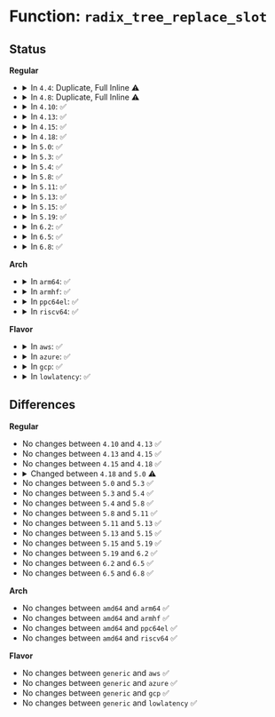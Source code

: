 # Function: <code>radix_tree_replace_slot</code>

## Status
<b>Regular</b>
<ul>
<li>
<details>
<summary>In <code>4.4</code>: Duplicate, Full Inline ⚠️</summary>

**Collision:** Static Duplication

**Inline:** Full

**Transformation:** False

**Instances:**

```
In mm/filemap.c (ffffffff8118ddad)
Location: include/linux/radix-tree.h:257
Inline: True
Inline callers:
  - mm/filemap.c:__add_to_page_cache_locked
  - mm/filemap.c:__delete_from_page_cache
  - mm/filemap.c:__delete_from_page_cache
```
```
In mm/truncate.c (ffffffff8119e73d)
Location: include/linux/radix-tree.h:257
Inline: True
```
```
In mm/shmem.c (ffffffff811a7da8)
Location: include/linux/radix-tree.h:257
Inline: True
```
```
In mm/migrate.c (ffffffff811f1778)
Location: include/linux/radix-tree.h:257
Inline: True
Inline callers:
  - mm/migrate.c:migrate_page_move_mapping
  - mm/migrate.c:migrate_huge_page_move_mapping
```
</details>
</li>
<li>
<details>
<summary>In <code>4.8</code>: Duplicate, Full Inline ⚠️</summary>

**Collision:** Static Duplication

**Inline:** Full

**Transformation:** False

**Instances:**

```
In mm/filemap.c (ffffffff8119f848)
Location: include/linux/radix-tree.h:259
Inline: True
Inline callers:
  - mm/filemap.c:page_cache_tree_insert
```
```
In mm/truncate.c (ffffffff811b4126)
Location: include/linux/radix-tree.h:259
Inline: True
```
```
In mm/shmem.c (ffffffff811be225)
Location: include/linux/radix-tree.h:259
Inline: True
```
```
In mm/migrate.c (ffffffff81211af1)
Location: include/linux/radix-tree.h:259
Inline: True
Inline callers:
  - mm/migrate.c:migrate_huge_page_move_mapping
  - mm/migrate.c:migrate_page_move_mapping
```
```
In mm/khugepaged.c (ffffffff8121ade8)
Location: include/linux/radix-tree.h:259
Inline: True
Inline callers:
  - mm/khugepaged.c:collapse_shmem
  - mm/khugepaged.c:collapse_shmem
  - mm/khugepaged.c:collapse_shmem
```
```
In fs/dax.c (ffffffff81288175)
Location: include/linux/radix-tree.h:259
Inline: True
Inline callers:
  - fs/dax.c:dax_fault
  - fs/dax.c:dax_fault
  - fs/dax.c:dax_unlock_mapping_entry
```
```
In lib/radix-tree.c (ffffffff81435bfc)
Location: include/linux/radix-tree.h:259
Inline: True
Inline callers:
  - lib/radix-tree.c:radix_tree_replace_clear_tags
```
</details>
</li>
<li>
<details>
<summary>In <code>4.10</code>: ✅</summary>

```c
void radix_tree_replace_slot(struct radix_tree_root *root, void **slot, void *item);
```

**Collision:** Unique Global

**Inline:** No

**Transformation:** False

**Instances:**

```
In lib/radix-tree.c (ffffffff81452180)
Location: lib/radix-tree.c:1100
Inline: False
Direct callers:
  - mm/migrate.c:migrate_huge_page_move_mapping
  - mm/migrate.c:migrate_page_move_mapping
  - mm/khugepaged.c:collapse_shmem
  - mm/khugepaged.c:collapse_shmem
  - fs/dax.c:dax_pfn_mkwrite
  - fs/dax.c:grab_mapping_entry
  - fs/dax.c:grab_mapping_entry
  - fs/dax.c:dax_unlock_mapping_entry
```
**Symbols:**

```
ffffffff81452180-ffffffff81452192: radix_tree_replace_slot (STB_GLOBAL)
```
</details>
</li>
<li>
<details>
<summary>In <code>4.13</code>: ✅</summary>

```c
void radix_tree_replace_slot(struct radix_tree_root *root, void **slot, void *item);
```

**Collision:** Unique Global

**Inline:** No

**Transformation:** False

**Instances:**

```
In lib/radix-tree.c (ffffffff818f2030)
Location: lib/radix-tree.c:1225
Inline: False
Direct callers:
  - mm/migrate.c:migrate_huge_page_move_mapping
  - mm/migrate.c:migrate_page_move_mapping
  - mm/khugepaged.c:collapse_shmem
  - mm/khugepaged.c:collapse_shmem
  - fs/dax.c:dax_writeback_mapping_range
  - fs/dax.c:grab_mapping_entry
  - fs/dax.c:grab_mapping_entry
  - fs/dax.c:dax_unlock_mapping_entry
```
**Symbols:**

```
ffffffff818f2030-ffffffff818f2049: radix_tree_replace_slot (STB_GLOBAL)
```
</details>
</li>
<li>
<details>
<summary>In <code>4.15</code>: ✅</summary>

```c
void radix_tree_replace_slot(struct radix_tree_root *root, void **slot, void *item);
```

**Collision:** Unique Global

**Inline:** No

**Transformation:** False

**Instances:**

```
In lib/radix-tree.c (ffffffff819784d0)
Location: lib/radix-tree.c:1223
Inline: False
Direct callers:
  - kernel/irq/irqdomain.c:irq_domain_fix_revmap
  - mm/migrate.c:migrate_huge_page_move_mapping
  - mm/migrate.c:migrate_page_move_mapping
  - mm/khugepaged.c:collapse_shmem
  - mm/khugepaged.c:collapse_shmem
  - fs/dax.c:dax_finish_sync_fault
  - fs/dax.c:dax_writeback_mapping_range
  - fs/dax.c:grab_mapping_entry
  - fs/dax.c:grab_mapping_entry
  - fs/dax.c:dax_unlock_mapping_entry
```
**Symbols:**

```
ffffffff819784d0-ffffffff819784e6: radix_tree_replace_slot (STB_GLOBAL)
```
</details>
</li>
<li>
<details>
<summary>In <code>4.18</code>: ✅</summary>

```c
void radix_tree_replace_slot(struct radix_tree_root *root, void **slot, void *item);
```

**Collision:** Unique Global

**Inline:** No

**Transformation:** False

**Instances:**

```
In lib/radix-tree.c (ffffffff819d4bf0)
Location: lib/radix-tree.c:1224
Inline: False
Direct callers:
  - kernel/irq/irqdomain.c:irq_domain_fix_revmap
  - mm/migrate.c:migrate_huge_page_move_mapping
  - mm/migrate.c:migrate_page_move_mapping
  - mm/migrate.c:migrate_page_move_mapping
  - mm/khugepaged.c:collapse_shmem
  - mm/khugepaged.c:collapse_shmem
  - fs/dax.c:dax_finish_sync_fault
  - fs/dax.c:dax_writeback_mapping_range
  - fs/dax.c:grab_mapping_entry
  - fs/dax.c:grab_mapping_entry
  - fs/dax.c:dax_lock_mapping_entry
  - fs/dax.c:unlock_mapping_entry
```
**Symbols:**

```
ffffffff819d4bf0-ffffffff819d4c06: radix_tree_replace_slot (STB_GLOBAL)
```
</details>
</li>
<li>
<details>
<summary>In <code>5.0</code>: ✅</summary>

```c
void radix_tree_replace_slot(struct xarray *root, void **slot, void *item);
```

**Collision:** Unique Global

**Inline:** No

**Transformation:** False

**Instances:**

```
In lib/radix-tree.c (ffffffff81a0d860)
Location: lib/radix-tree.c:936
Inline: False
Direct callers:
  - kernel/irq/irqdomain.c:irq_domain_fix_revmap
```
**Symbols:**

```
ffffffff81a0d860-ffffffff81a0d873: radix_tree_replace_slot (STB_GLOBAL)
```
</details>
</li>
<li>
<details>
<summary>In <code>5.3</code>: ✅</summary>

```c
void radix_tree_replace_slot(struct xarray *root, void **slot, void *item);
```

**Collision:** Unique Global

**Inline:** No

**Transformation:** False

**Instances:**

```
In lib/radix-tree.c (ffffffff81a7d1d0)
Location: lib/radix-tree.c:923
Inline: False
Direct callers:
  - kernel/irq/irqdomain.c:irq_domain_fix_revmap
```
**Symbols:**

```
ffffffff81a7d1d0-ffffffff81a7d1e3: radix_tree_replace_slot (STB_GLOBAL)
```
</details>
</li>
<li>
<details>
<summary>In <code>5.4</code>: ✅</summary>

```c
void radix_tree_replace_slot(struct xarray *root, void **slot, void *item);
```

**Collision:** Unique Global

**Inline:** No

**Transformation:** False

**Instances:**

```
In lib/radix-tree.c (ffffffff81ab4500)
Location: lib/radix-tree.c:923
Inline: False
Direct callers:
  - kernel/irq/irqdomain.c:irq_domain_fix_revmap
```
**Symbols:**

```
ffffffff81ab4500-ffffffff81ab4513: radix_tree_replace_slot (STB_GLOBAL)
```
</details>
</li>
<li>
<details>
<summary>In <code>5.8</code>: ✅</summary>

```c
void radix_tree_replace_slot(struct xarray *root, void **slot, void *item);
```

**Collision:** Unique Global

**Inline:** No

**Transformation:** False

**Instances:**

```
In lib/radix-tree.c (ffffffff815eeb40)
Location: lib/radix-tree.c:915
Inline: False
Direct callers:
  - kernel/irq/irqdomain.c:irq_domain_fix_revmap
```
**Symbols:**

```
ffffffff815eeb40-ffffffff815eeb8b: radix_tree_replace_slot (STB_GLOBAL)
```
</details>
</li>
<li>
<details>
<summary>In <code>5.11</code>: ✅</summary>

```c
void radix_tree_replace_slot(struct xarray *root, void **slot, void *item);
```

**Collision:** Unique Global

**Inline:** No

**Transformation:** False

**Instances:**

```
In lib/radix-tree.c (ffffffff81613290)
Location: lib/radix-tree.c:915
Inline: False
Direct callers:
  - kernel/irq/irqdomain.c:irq_domain_fix_revmap
```
**Symbols:**

```
ffffffff81613290-ffffffff816132db: radix_tree_replace_slot (STB_GLOBAL)
```
</details>
</li>
<li>
<details>
<summary>In <code>5.13</code>: ✅</summary>

```c
void radix_tree_replace_slot(struct xarray *root, void **slot, void *item);
```

**Collision:** Unique Global

**Inline:** No

**Transformation:** False

**Instances:**

```
In lib/radix-tree.c (ffffffff815f68f0)
Location: lib/radix-tree.c:915
Inline: False
Direct callers:
  - kernel/irq/irqdomain.c:irq_domain_fix_revmap
```
**Symbols:**

```
ffffffff815f68f0-ffffffff815f693b: radix_tree_replace_slot (STB_GLOBAL)
```
</details>
</li>
<li>
<details>
<summary>In <code>5.15</code>: ✅</summary>

```c
void radix_tree_replace_slot(struct xarray *root, void **slot, void *item);
```

**Collision:** Unique Global

**Inline:** No

**Transformation:** False

**Instances:**

```
In lib/radix-tree.c (ffffffff81663b50)
Location: lib/radix-tree.c:915
Inline: False
Direct callers:
  - kernel/irq/irqdomain.c:irq_domain_fix_revmap
```
**Symbols:**

```
ffffffff81663b50-ffffffff81663b9b: radix_tree_replace_slot (STB_GLOBAL)
```
</details>
</li>
<li>
<details>
<summary>In <code>5.19</code>: ✅</summary>

```c
void radix_tree_replace_slot(struct xarray *root, void **slot, void *item);
```

**Collision:** Unique Global

**Inline:** No

**Transformation:** False

**Instances:**

```
In lib/radix-tree.c (ffffffff8177dd30)
Location: lib/radix-tree.c:915
Inline: False
Direct callers:
  - kernel/irq/irqdomain.c:irq_domain_fix_revmap
```
**Symbols:**

```
ffffffff8177dd30-ffffffff8177dda8: radix_tree_replace_slot (STB_GLOBAL)
```
</details>
</li>
<li>
<details>
<summary>In <code>6.2</code>: ✅</summary>

```c
void radix_tree_replace_slot(struct xarray *root, void **slot, void *item);
```

**Collision:** Unique Global

**Inline:** No

**Transformation:** False

**Instances:**

```
In lib/radix-tree.c (ffffffff8203a8a0)
Location: lib/radix-tree.c:915
Inline: False
Direct callers:
  - kernel/irq/irqdomain.c:irq_domain_fix_revmap
```
**Symbols:**

```
ffffffff8203a8a0-ffffffff8203a918: radix_tree_replace_slot (STB_GLOBAL)
```
</details>
</li>
<li>
<details>
<summary>In <code>6.5</code>: ✅</summary>

```c
void radix_tree_replace_slot(struct xarray *root, void **slot, void *item);
```

**Collision:** Unique Global

**Inline:** No

**Transformation:** False

**Instances:**

```
In lib/radix-tree.c (ffffffff820b8d10)
Location: lib/radix-tree.c:914
Inline: False
```
**Symbols:**

```
ffffffff820b8d10-ffffffff820b8d90: radix_tree_replace_slot (STB_GLOBAL)
```
</details>
</li>
<li>
<details>
<summary>In <code>6.8</code>: ✅</summary>

```c
void radix_tree_replace_slot(struct xarray *root, void **slot, void *item);
```

**Collision:** Unique Global

**Inline:** No

**Transformation:** False

**Instances:**

```
In lib/radix-tree.c (ffffffff82193620)
Location: lib/radix-tree.c:914
Inline: False
```
**Symbols:**

```
ffffffff82193620-ffffffff821936a0: radix_tree_replace_slot (STB_GLOBAL)
```
</details>
</li>
</ul>
<b>Arch</b>
<ul>
<li>
<details>
<summary>In <code>arm64</code>: ✅</summary>

```c
void radix_tree_replace_slot(struct xarray *root, void **slot, void *item);
```

**Collision:** Unique Global

**Inline:** No

**Transformation:** False

**Instances:**

```
In lib/radix-tree.c (ffff800010d8ea20)
Location: lib/radix-tree.c:923
Inline: False
Direct callers:
  - kernel/irq/irqdomain.c:irq_domain_fix_revmap
```
**Symbols:**

```
ffff800010d8ea20-ffff800010d8ea40: radix_tree_replace_slot (STB_GLOBAL)
```
</details>
</li>
<li>
<details>
<summary>In <code>armhf</code>: ✅</summary>

```c
void radix_tree_replace_slot(struct xarray *root, void **slot, void *item);
```

**Collision:** Unique Global

**Inline:** No

**Transformation:** False

**Instances:**

```
In lib/radix-tree.c (c0e8919c)
Location: lib/radix-tree.c:923
Inline: False
Direct callers:
  - kernel/irq/irqdomain.c:irq_domain_fix_revmap
```
**Symbols:**

```
c0e8919c-c0e891bc: radix_tree_replace_slot (STB_GLOBAL)
```
</details>
</li>
<li>
<details>
<summary>In <code>ppc64el</code>: ✅</summary>

```c
void radix_tree_replace_slot(struct xarray *root, void **slot, void *item);
```

**Collision:** Unique Global

**Inline:** No

**Transformation:** False

**Instances:**

```
In lib/radix-tree.c (c000000000ed1730)
Location: lib/radix-tree.c:923
Inline: False
```
**Symbols:**

```
c000000000ed1730-c000000000ed174c: radix_tree_replace_slot (STB_GLOBAL)
```
</details>
</li>
<li>
<details>
<summary>In <code>riscv64</code>: ✅</summary>

```c
void radix_tree_replace_slot(struct xarray *root, void **slot, void *item);
```

**Collision:** Unique Global

**Inline:** No

**Transformation:** False

**Instances:**

```
In lib/radix-tree.c (ffffffe0008b7428)
Location: lib/radix-tree.c:923
Inline: False
Direct callers:
  - kernel/irq/irqdomain.c:irq_domain_fix_revmap
```
**Symbols:**

```
ffffffe0008b7428-ffffffe0008b7446: radix_tree_replace_slot (STB_GLOBAL)
```
</details>
</li>
</ul>
<b>Flavor</b>
<ul>
<li>
<details>
<summary>In <code>aws</code>: ✅</summary>

```c
void radix_tree_replace_slot(struct xarray *root, void **slot, void *item);
```

**Collision:** Unique Global

**Inline:** No

**Transformation:** False

**Instances:**

```
In lib/radix-tree.c (ffffffff81a53350)
Location: lib/radix-tree.c:923
Inline: False
Direct callers:
  - kernel/irq/irqdomain.c:irq_domain_fix_revmap
```
**Symbols:**

```
ffffffff81a53350-ffffffff81a53363: radix_tree_replace_slot (STB_GLOBAL)
```
</details>
</li>
<li>
<details>
<summary>In <code>azure</code>: ✅</summary>

```c
void radix_tree_replace_slot(struct xarray *root, void **slot, void *item);
```

**Collision:** Unique Global

**Inline:** No

**Transformation:** False

**Instances:**

```
In lib/radix-tree.c (ffffffff81a10450)
Location: lib/radix-tree.c:923
Inline: False
Direct callers:
  - kernel/irq/irqdomain.c:irq_domain_fix_revmap
```
**Symbols:**

```
ffffffff81a10450-ffffffff81a10463: radix_tree_replace_slot (STB_GLOBAL)
```
</details>
</li>
<li>
<details>
<summary>In <code>gcp</code>: ✅</summary>

```c
void radix_tree_replace_slot(struct xarray *root, void **slot, void *item);
```

**Collision:** Unique Global

**Inline:** No

**Transformation:** False

**Instances:**

```
In lib/radix-tree.c (ffffffff81abf740)
Location: lib/radix-tree.c:923
Inline: False
Direct callers:
  - kernel/irq/irqdomain.c:irq_domain_fix_revmap
```
**Symbols:**

```
ffffffff81abf740-ffffffff81abf753: radix_tree_replace_slot (STB_GLOBAL)
```
</details>
</li>
<li>
<details>
<summary>In <code>lowlatency</code>: ✅</summary>

```c
void radix_tree_replace_slot(struct xarray *root, void **slot, void *item);
```

**Collision:** Unique Global

**Inline:** No

**Transformation:** False

**Instances:**

```
In lib/radix-tree.c (ffffffff81acbc10)
Location: lib/radix-tree.c:923
Inline: False
Direct callers:
  - kernel/irq/irqdomain.c:irq_domain_fix_revmap
```
**Symbols:**

```
ffffffff81acbc10-ffffffff81acbc23: radix_tree_replace_slot (STB_GLOBAL)
```
</details>
</li>
</ul>

## Differences
<b>Regular</b>
<ul>
<li>
No changes between <code>4.10</code> and <code>4.13</code> ✅
</li>
<li>
No changes between <code>4.13</code> and <code>4.15</code> ✅
</li>
<li>
No changes between <code>4.15</code> and <code>4.18</code> ✅
</li>
<li>
<details>
<summary>Changed between <code>4.18</code> and <code>5.0</code> ⚠️</summary>
<ul>
<li>
<b>Param type changed. </b>
<code>struct radix_tree_root *root</code> ➡️ <code>struct xarray *root</code>
</li>
</ul>
</details>
</li>
<li>
No changes between <code>5.0</code> and <code>5.3</code> ✅
</li>
<li>
No changes between <code>5.3</code> and <code>5.4</code> ✅
</li>
<li>
No changes between <code>5.4</code> and <code>5.8</code> ✅
</li>
<li>
No changes between <code>5.8</code> and <code>5.11</code> ✅
</li>
<li>
No changes between <code>5.11</code> and <code>5.13</code> ✅
</li>
<li>
No changes between <code>5.13</code> and <code>5.15</code> ✅
</li>
<li>
No changes between <code>5.15</code> and <code>5.19</code> ✅
</li>
<li>
No changes between <code>5.19</code> and <code>6.2</code> ✅
</li>
<li>
No changes between <code>6.2</code> and <code>6.5</code> ✅
</li>
<li>
No changes between <code>6.5</code> and <code>6.8</code> ✅
</li>
</ul>
<b>Arch</b>
<ul>
<li>
No changes between <code>amd64</code> and <code>arm64</code> ✅
</li>
<li>
No changes between <code>amd64</code> and <code>armhf</code> ✅
</li>
<li>
No changes between <code>amd64</code> and <code>ppc64el</code> ✅
</li>
<li>
No changes between <code>amd64</code> and <code>riscv64</code> ✅
</li>
</ul>
<b>Flavor</b>
<ul>
<li>
No changes between <code>generic</code> and <code>aws</code> ✅
</li>
<li>
No changes between <code>generic</code> and <code>azure</code> ✅
</li>
<li>
No changes between <code>generic</code> and <code>gcp</code> ✅
</li>
<li>
No changes between <code>generic</code> and <code>lowlatency</code> ✅
</li>
</ul>
